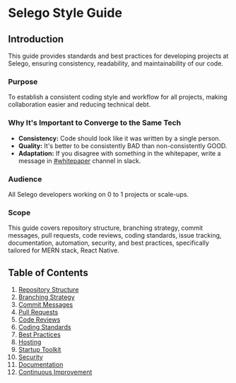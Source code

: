# Selego Style Guide

## Introduction
This guide provides standards and best practices for developing projects at Selego, ensuring consistency, readability, and maintainability of our code.

### Purpose
To establish a consistent coding style and workflow for all projects, making collaboration easier and reducing technical debt.

### Why It's Important to Converge to the Same Tech
- **Consistency:** Code should look like it was written by a single person.
- **Quality:** It's better to be consistently BAD than non-consistently GOOD.
- **Adaptation:** If you disagree with something in the whitepaper, write a message in [#whitepaper](https://slack.com/app_redirect?channel=C06Q7TFKTV0) channel in slack. 

### Audience
All Selego developers working on 0 to 1 projects or scale-ups.

### Scope
This guide covers repository structure, branching strategy, commit messages, pull requests, code reviews, coding standards, issue tracking, documentation, automation, security, and best practices, specifically tailored for MERN stack, React Native. 

## Table of Contents
1. [Repository Structure](./repository-structure/)
2. [Branching Strategy](./branching-strategy/)
3. [Commit Messages](./commit-messages/)
4. [Pull Requests](./pull-requests/)
5. [Code Reviews](./code-reviews/)
6. [Coding Standards](./coding-standards/)
7. [Best Practices](./best-practices/)
8. [Hosting](./hosting/)
9. [Startup Toolkit](./startup-toolkit/)
10. [Security](./security/)
11. [Documentation](./documentation/)
12. [Continuous Improvement](./continuous-improvement/)
